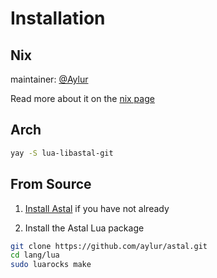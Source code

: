 # Installation

## Nix

maintainer: [@Aylur](https://github.com/Aylur)

Read more about it on the [nix page](../getting-started/nix)

## Arch

```sh
yay -S lua-libastal-git
```

## From Source

1. [Install Astal](../getting-started/installation.md) if you have not already

2. Install the Astal Lua package

```sh
git clone https://github.com/aylur/astal.git
cd lang/lua
sudo luarocks make
```
